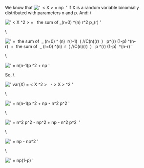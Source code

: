 We know that
!['  \< X \> = np  '](../dictionary/equation_images/3426.9..png) if X is
a random variable binomially distributed with parameters n and p. And:
\\

![' \< X \^2 \> =   the sum of \_(r=0) \^(n) r\^2 p\_(r) '](../dictionary/equation_images/3426.1..png)

\\

![' =  the sum of  \_ (r=0) \^ (n)  r(r-1)  ( //C(n)(r)  )   p\^(r) (1-p) \^(n-r)  +  the sum of  \_ (r=0) \^(n)  r  ( //C(n)(r)  )   p \^(r) (1-p)  \^(n-r) '](../dictionary/equation_images/3426.2..png)

\\

![' = n(n-1)p \^2 + np '](../dictionary/equation_images/3426.3..png)

So, \\

![' var(X) = \< X \^2 \>   - \> X \> \^2 '](../dictionary/equation_images/3426.4..png)

\\

![' = n(n-1)p \^2 + np - n\^2 p\^2 '](../dictionary/equation_images/3426.5..png)

\\

![' = n\^2 p\^2 - np\^2 + np - n\^2 p\^2  '](../dictionary/equation_images/3426.6..png)

\\

![' = np - np\^2 '](../dictionary/equation_images/3426.7..png)

\\

![' = np(1-p) '](../dictionary/equation_images/3426.8..png)

